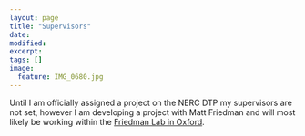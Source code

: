 ```yaml
---
layout: page
title: "Supervisors"
date: 
modified:
excerpt:
tags: []
image:
  feature: IMG_0680.jpg
---
```


Until I am officially assigned a project on the NERC DTP my supervisors are not set, however I am developing a project with Matt Friedman and will most likely be working within the [Friedman Lab in Oxford](https://sites.google.com/site/friedmanlaboxford/home).